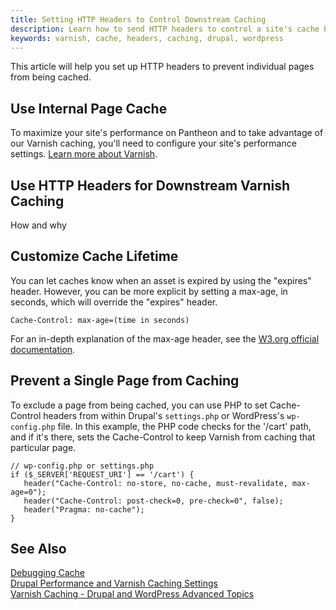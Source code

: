 ```yaml
---
title: Setting HTTP Headers to Control Downstream Caching
description: Learn how to send HTTP headers to control a site's cache behavior.
keywords: varnish, cache, headers, caching, drupal, wordpress
---
```


This article will help you set up HTTP headers to prevent individual pages from being cached.

## Use Internal Page Cache
To maximize your site's performance on Pantheon and to take advantage of our Varnish caching, you'll need to configure your site's performance settings. [Learn more about Varnish](/docs/articles/sites/varnish/).

## Use HTTP Headers for Downstream Varnish Caching
How and why

## Customize Cache Lifetime
You can let caches know when an asset is expired by using the "expires" header. However, you can be more explicit by setting a max-age, in seconds, which will override the "expires" header.

`Cache-Control: max-age=(time in seconds)`

For an in-depth explanation of the max-age header, see the [W3.org official documentation](http://www.w3.org/Protocols/rfc2616/rfc2616-sec14.html#sec14.9.3).

## Prevent a Single Page from Caching

To exclude a page from being cached, you can use PHP to set Cache-Control headers from within Drupal's `settings.php` or WordPress's `wp-config.php` file. In this example, the PHP code checks for the '/cart' path, and if it's there, sets the Cache-Control to keep Varnish from caching that particular page.

```
// wp-config.php or settings.php
if ($_SERVER['REQUEST_URI'] == '/cart') {
   header("Cache-Control: no-store, no-cache, must-revalidate, max-age=0");
   header("Cache-Control: post-check=0, pre-check=0", false);
   header("Pragma: no-cache");
}
```

## See Also
[Debugging Cache](/docs/articles/sites/varnish/debugging-cache/)  
[Drupal Performance and Varnish Caching Settings](/docs/articles/drupal/drupal-performance-and-caching-settings/)    
[Varnish Caching - Drupal and WordPress Advanced Topics](/docs/articles/sites/varnish/caching-advancedtopics)
